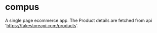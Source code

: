 # compus
 A single page ecommerce app.
 The Product details are fetched from api 'https://fakestoreapi.com/products'.
 
